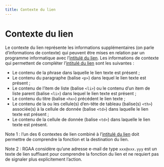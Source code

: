 ```yaml
---
title: Contexte du lien
---
```


# Contexte du lien


Le contexte du lien représente les informations supplémentaires (on parle d’informations de contexte) qui peuvent être mises en relation par un programme informatique avec l’[intitulé du lien](/rgaa/glossaire/intitule-ou-nom-accessible-de-lien). Les informations de contexte qui permettent de compléter l’[intitulé du lien](/rgaa/glossaire/intitule-ou-nom-accessible-de-lien) sont les suivantes :

- Le contenu de la phrase dans laquelle le lien texte est présent ;
- Le contenu du paragraphe (balise `<p>`) dans lequel le lien texte est présent ;
- Le contenu de l’item de liste (balise `<li>`) ou le contenu d’un item de liste parent (balise `<li>`) dans lequel le lien texte est présent ;
- Le contenu du titre (balise `<hx>`) précédent le lien texte ;
- Le contenu de la ou les cellule(s) d’en-tête de tableau (balise(s) `<th>`) associée(s) à la cellule de donnée (balise `<td>`) dans laquelle le lien texte est présent ;
- Le contenu de la cellule de donnée (balise `<td>`) dans laquelle le lien texte est présent.

Note 1 : l’un des 6 contextes de lien combiné à l’[intitulé du lien](/rgaa/glossaire/intitule-ou-nom-accessible-de-lien) doit permettre de comprendre la fonction et la destination du lien.

Note 2 : RGAA considère qu’une adresse e-mail de type `xxx@xxx.yyy` est un texte de lien suffisant pour comprendre la fonction du lien et ne requiert pas de signaler plus explicitement l’action.

